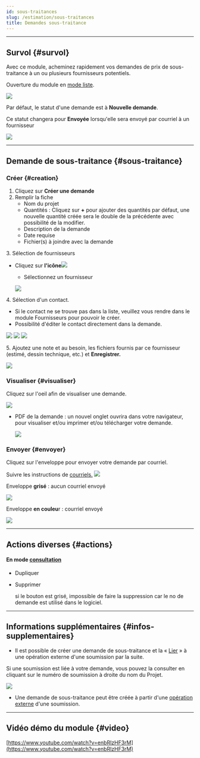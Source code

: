 ```yaml
---
id: sous-traitances
slug: /estimation/sous-traitances
title: Demandes sous-traitance
---
```


---

## Survol {#survol}

Avec ce module, acheminez rapidement vos demandes de prix de sous-traitance à un ou plusieurs fournisseurs potentiels.

Ouverture du module en [mode liste](../fonctionnalites-generales/navigation.md#mode-liste).

![](/img/Soustraitances_01.png)

Par défaut, le statut d'une demande est à **Nouvelle demande**.

Ce statut changera pour **Envoyée** lorsqu'elle sera envoyé par courriel à un fournisseur

![](/img/Soustraitances_02.png)

---

## Demande de sous-traitance {#sous-traitance}

### Créer {#creation}

1. Cliquez sur **Créer une demande**
2. Remplir la fiche
   - Nom du projet
   - Quantités : Cliquez sur **+** pour ajouter des quantités
     par défaut, une nouvelle quantité créée sera le double de la précédente avec possibilité de la modifier.
   - Description de la demande
   - Date requise
   - Fichier(s) à joindre avec la demande

3\. Sélection de fournisseurs

- Cliquez sur **l'icône**![](/img/Contacts_2_iconeajout.png)

  - Sélectionnez un fournisseur

  ![](/img/Soustraitances_03.png)

4\. Sélection d'un contact.

- Si le contact ne se trouve pas dans la liste, veuillez vous rendre dans le module Fournisseurs pour pouvoir le créer.
- Possibilité d'éditer le contact directement dans la demande.

![](/img/Soustraitances_04.png)
![](/img/Soustraitances_13.png)
![](/img/Soustraitances_05.png)

5\. Ajoutez une note et au besoin, les fichiers fournis par ce fournisseur (estimé, dessin technique, etc.) et **Enregistrer.**

![](/img/Soustraitances_06.png)

### Visualiser {#visualiser}

Cliquez sur l'oeil afin de visualiser une demande.

![](/img/Soustraitances_07.png)

- PDF de la demande : un nouvel onglet ouvrira dans votre navigateur, pour visualiser et/ou imprimer et/ou télécharger votre demande.

  ![](/img/Soustraitances_08.png)

### Envoyer {#envoyer}

Cliquez sur l'enveloppe pour envoyer votre demande par courriel.

Suivre les instructions de [courriels.](../fonctionnalites-generales/courriels.md)
![](/img/Soustraitances_10.png)

Enveloppe **grisé** : aucun courriel envoyé

![](/img/Soustraitances_09.png)

Enveloppe **en couleu**r : courriel envoyé

![](/img/Soustraitances_11.png)

---

## Actions diverses {#actions}

#### En mode [consultation](../fonctionnalites-generales/navigation.md#mode-consultation)

- Dupliquer
- Supprimer

  si le bouton est grisé, impossible de faire la suppression car le no de demande est utilisé dans le logiciel.

---

## Informations supplémentaires {#infos-supplementaires}

- Il est possible de créer une demande de sous-traitance et la « [Lier](../estimation/soumissions.md#operations-globales) » à une opération externe d'une soumission par la suite.

Si une soumission est liée à votre demande, vous pouvez la consulter en cliquant sur le numéro de soumission à droite du nom du Projet.

![](/img/Soustraitances_12.png)

- Une demande de sous-traitance peut être créée à partir d'une [opération externe](../estimation/soumissions.md#operations-globales) d'une soumission.

---

## Vidéo démo du module {#video}

[https://www.youtube.com/watch?v=enbRlzHF3rM](https://www.youtube.com/watch?v=enbRlzHF3rM)
